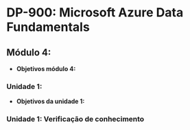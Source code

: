 # DP-900: Microsoft Azure Data Fundamentals

## Módulo 4: 

- **Objetivos módulo 4:**
  
### Unidade 1: 

- **Objetivos da unidade 1:**
  
### Unidade 1: Verificação de conhecimento



